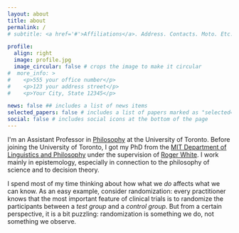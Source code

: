 ```yaml
---
layout: about
title: about
permalink: /
# subtitle: <a href='#'>Affiliations</a>. Address. Contacts. Moto. Etc.

profile:
  align: right
  image: profile.jpg
  image_circular: false # crops the image to make it circular
#  more_info: >
#    <p>555 your office number</p>
#    <p>123 your address street</p>
#    <p>Your City, State 12345</p>

news: false ## includes a list of news items
selected_papers: false # includes a list of papers marked as "selected={true}"
social: false # includes social icons at the bottom of the page
---
```


I'm an Assistant Professor in [Philosophy](https://philosophy.utoronto.ca/) at the University of Toronto. Before joining the University of Toronto, I got my PhD from the [MIT Department of Linguistics and Philosophy](https://philosophy.mit.edu/) under the supervision of [Roger White](https://philosophy.mit.edu/white/). I work mainly in epistemology, especially in connection to the philosophy of science and to decision theory.

I spend most of my time thinking about how what we *do* affects what we can know. As an easy example, consider randomization: every practitioner knows that the most important feature of clinical trials is to randomize the participants between a *test group* and a *control group*. But from a certain perspective, it is a bit puzzling: randomization is something we do, not something we observe.
